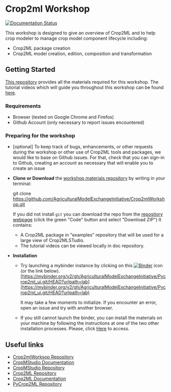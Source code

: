 # Crop2ml Workshop
[![Documentation Status](https://readthedocs.org/projects/crop2mlworkshop/badge/?version=latest)](https://crop2mlworkshop.readthedocs.io/en/latest/?badge=latest)

This workshop is designed to give an overview of Crop2ML and to help crop modeler to manage crop model component lifecycle  including:
- Crop2ML package creation
- Crop2ML model creation, edition, composition and transformation


## Getting Started

[This repository](https://github.com/AgriculturalModelExchangeInitiative/Crop2mlWorkshop) provides all the materials required for this workshop. The tutorial videos which will guide you throughout this workshop can be found [here](https://crop2mlworkshop.readthedocs.io/en/latest/?badge=latest).

### Requirements

- Browser (tested on Google Chrome and Firefox)
- Github Account (only necessary to report issues encountered)

### Preparing for the workshop

- [optional] To keep track of bugs, enhancements, or other requests during the workshop or other use of Crop2ML tools and packages, we would like to base on Github issues. For that, check that you can sign-in to Github, creating an account as necessary that will enable you to create an issue

- **Clone or Download** the [workshop materials repository](https://github.com/AgriculturalModelExchangeInitiative/Crop2mlWorkshop) by writing in your terminal:

     git clone https://github.com/AgriculturalModelExchangeInitiative/Crop2mlWorkshop.git

   If you did not install ``git`` you can download the repo from the [repository webpage](https://github.com/AgriculturalModelExchangeInitiative/Crop2mlWorkshop.git) (click the green "Code" button and select "Download ZIP")
   It contains:
    - A Crop2ML package in "examples" repository that will be used for a large view of Crop2MLSTudio.
    - The tutorial videos can be viewed locally in doc repository.

- **Installation**

    - Try launching a mybinder instance by clicking on this [![Binder](https://mybinder.org/badge_logo.svg)](https://mybinder.org/v2/gh/AgriculturalModelExchangeInitiative/Pycrop2ml_ui.git/HEAD?urlpath=lab) icon (or the link below).
    [https://mybinder.org/v2/gh/AgriculturalModelExchangeInitiative/Pycrop2ml_ui.git/HEAD?urlpath=lab](https://mybinder.org/v2/gh/AgriculturalModelExchangeInitiative/Pycrop2ml_ui.git/HEAD?urlpath=lab)

        It may take a few moments to initialize. If you encounter an error, open an issue and try with another browser. 

    - If you still cannot launch the binder, you can install the materials on your machine by following the instructions at one of the two other installation processes. Please, click [Here](https://crop2mlworkshop.readthedocs.io/en/latest/user/installation.html) to access.

## Useful links

- [Crop2mlWorksop Repository](https://github.com/AgriculturalModelExchangeInitiative/Crop2mlWorkshop)
- [CropMStudio Documentation](https://crop2mlworkshop.readthedocs.io/en/latest/?badge=latest)
- [CropMStudio Repository](https://github.com/AgriculturalModelExchangeInitiative/Pycrop2ml_ui)
- [Crop2ML Repository](https://github.com/AgriculturalModelExchangeInitiative/Crop2ML)
- [Crop2ML Documentation](https://crop2ml.readthedocs.io/en/latest/?badge=latest)
- [PyCrop2ML Repository](https://github.com/AgriculturalModelExchangeInitiative/PyCrop2ML)




